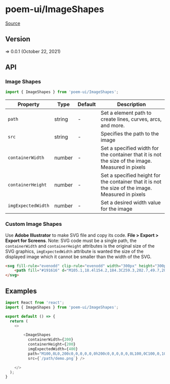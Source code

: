 # poem-ui/ImageShapes

[Source](https://github.com/xizon/poem-ui/tree/main/src/ImageShapes)

## Version

=> 0.0.1 (October 22, 2021)

## API

### Image Shapes
```js
import { ImageShapes } from 'poem-ui/ImageShapes';
```
| Property | Type | Default | Description |
| --- | --- | --- | --- |
| `path` | string  | - | Set a element path to create lines, curves, arcs, and more. |
| `src` | string  | - | Specifies the path to the image |
| `containerWidth` | number  | - | Set a specified width for the container that it is not the size of the image. Measured in pixels |
| `containerHeight` | number  | - | Set a specified height for the container that it is not the size of the image. Measured in pixels |
| `imgExpectedWidth` | number  | - | Set a desired width value for the image |


### Custom Image Shapes
Use **Adobe Illustrator** to make SVG file and copy its code. **File > Export > Export for Screens**.
Note: SVG code must be a single path, the `containerWidth` and `containerHeight` attributes is the original size of the SVG graphics, `imgExpectedWidth` attribute is wanted the size of the displayed image which it cannot be smaller than the width of the SVG.

```html
<svg fill-rule="evenodd" clip-rule="evenodd" width="300px" height="300px" viewBox="0 0 300 300">
    <path fill="#191616" d="M105.1,18.4l154.2,184.3C259.3,202.7,49.7,208.7,105.1,18.4z"/>
</svg>
```



## Examples

```js
import React from 'react';
import { ImageShapes } from 'poem-ui/ImageShapes';

export default () => {
  return (
    <>

        <ImageShapes
          containerWidth={200}
          containerHeight={200}
          imgExpectedWidth={400}
          path="M100,0L0,200c0,0,0,0,0,0h200c0,0,0,0,0,0L100,0C100,0,100,0,100,0z"
          src={`/path/demo.png`} />

    </>
  );
}

```